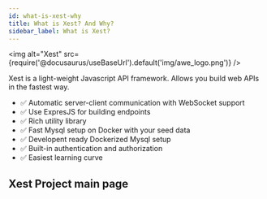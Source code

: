 ```yaml
---
id: what-is-xest-why
title: What is Xest? And Why?
sidebar_label: What is Xest?
---
```


<img alt="Xest" src={require('@docusaurus/useBaseUrl').default('img/awe_logo.png')} />

Xest is a light-weight Javascript API framework. Allows you build web APIs in the fastest way.

- :white_check_mark: Automatic server-client communication with WebSocket support
- :white_check_mark: Use ExpresJS for building endpoints
- :white_check_mark: Rich utility library
- :white_check_mark: Fast Mysql setup on Docker with your seed data
- :white_check_mark: Developent ready Dockerized Mysql setup
- :white_check_mark: Built-in authentication and authorization
- :white_check_mark: Easiest learning curve

## Xest Project main page
